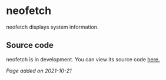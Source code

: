 # neofetch
neofetch displays system information.

## Source code
neofetch is in development. You can view its source code [here.](https://github.com/dylanaraps/neofetch)

*Page added on 2021-10-21*

